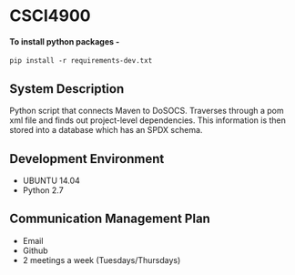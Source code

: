 # CSCI4900

#### To install python packages -
`pip install -r requirements-dev.txt`

## System Description
Python script that connects Maven to DoSOCS. Traverses through a pom xml file and finds out project-level dependencies. This information is then stored into a database which has an SPDX schema.

## Development Environment
- UBUNTU 14.04
- Python 2.7

## Communication Management Plan
- Email
- Github
- 2 meetings a week (Tuesdays/Thursdays)

